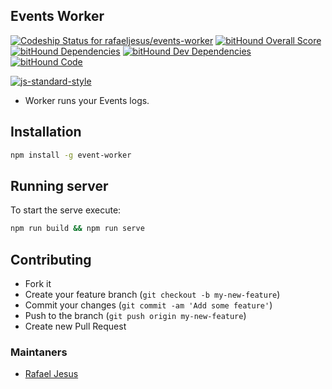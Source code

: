 ## Events Worker

[ ![Codeship Status for rafaeljesus/events-worker](https://codeship.com/projects/aa00fef0-cf9a-0133-ebf6-7ebf8e5f4104/status?branch=master)](https://codeship.com/projects/141292)
[![bitHound Overall Score](https://www.bithound.io/github/rafaeljesus/events-worker/badges/score.svg)](https://www.bithound.io/github/rafaeljesus/events-worker)
[![bitHound Dependencies](https://www.bithound.io/github/rafaeljesus/events-worker/badges/dependencies.svg)](https://www.bithound.io/github/rafaeljesus/events-worker/master/dependencies/npm)
[![bitHound Dev Dependencies](https://www.bithound.io/github/rafaeljesus/events-worker/badges/devDependencies.svg)](https://www.bithound.io/github/rafaeljesus/events-worker/master/dependencies/npm)
[![bitHound Code](https://www.bithound.io/github/rafaeljesus/events-worker/badges/code.svg)](https://www.bithound.io/github/rafaeljesus/events-worker)

[![js-standard-style](https://cdn.rawgit.com/feross/standard/master/badge.svg)](https://github.com/rafaeljesus/events-worker)

* Worker runs your Events logs.

## Installation
```bash
npm install -g event-worker
```

## Running server
To start the serve execute:
```bash
npm run build && npm run serve
```

## Contributing
- Fork it
- Create your feature branch (`git checkout -b my-new-feature`)
- Commit your changes (`git commit -am 'Add some feature'`)
- Push to the branch (`git push origin my-new-feature`)
- Create new Pull Request

### Maintaners

* [Rafael Jesus](https://github.com/rafaeljesus)

